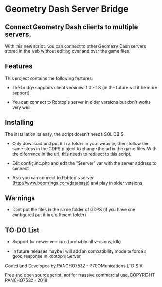 # Geometry Dash Server Bridge
## Connect Geometry Dash clients to multiple servers.
With this new script, you can connect to other Geometry Dash servers stored in the web without editing over and over the game files.

## Features
This project contains the following features:

- The bridge supports client versions: 1.0 - 1.8 (in the future will it be more support)

- You can connect to Robtop's server in older versions but don't works very well.
## Installing
The installation its easy, the script doesn't needs SQL DB'S.

- Only download and put it in a folder in your website, then, follow the same steps in the GDPS project to change the url in the game files. With the diferrence in the url, this needs to redirect to this script.

- Edit config.inc.php and edit the "$server" var with the server address to connect

- Also you can connect to Robtop's server (http://www.boomlings.com/database) and play in older versions.

## Warnings
- Dont put the files in the same folder of GDPS (if you have one configured put it in a different folder)

## TO-DO List
- Support for newer versions (probably all versions, idk)

- In future releases maybe i will add an compatibility mode to force a good response in Robtop's Server. 

Coded and Developed by PANCHO7532 - P7COMunications LTD S.A

Free and open source script, not for massive commercial use. COPYRIGHT PANCHO7532 - 2018
